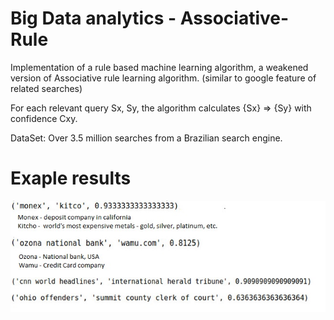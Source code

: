 # Big Data analytics - Associative-Rule

Implementation of a rule based machine learning algorithm, a weakened version of Associative rule learning algorithm.
(similar to google feature of related searches)

For each relevant query Sx, Sy, the algorithm calculates {Sx} => {Sy} with confidence Cxy.

DataSet: Over 3.5 million searches from a Brazilian search engine.

# Exaple results

![](Examples.jpg)

